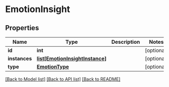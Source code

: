 # EmotionInsight

## Properties
Name | Type | Description | Notes
------------ | ------------- | ------------- | -------------
**id** | **int** |  | [optional] 
**instances** | [**list[EmotionInsightInstance]**](EmotionInsightInstance.md) |  | [optional] 
**type** | [**EmotionType**](EmotionType.md) |  | [optional] 

[[Back to Model list]](../README.md#documentation-for-models) [[Back to API list]](../README.md#documentation-for-api-endpoints) [[Back to README]](../README.md)

